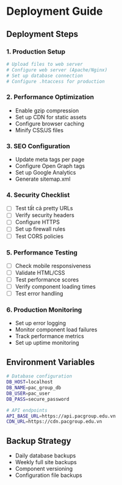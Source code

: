 # Deployment Guide

## Deployment Steps

### 1. Production Setup
```bash
# Upload files to web server
# Configure web server (Apache/Nginx)
# Set up database connection
# Configure .htaccess for production
```

### 2. Performance Optimization
- Enable gzip compression
- Set up CDN for static assets
- Configure browser caching
- Minify CSS/JS files

### 3. SEO Configuration
- Update meta tags per page
- Configure Open Graph tags
- Set up Google Analytics
- Generate sitemap.xml

### 4. Security Checklist
- [ ] Test tất cả pretty URLs
- [ ] Verify security headers
- [ ] Configure HTTPS
- [ ] Set up firewall rules
- [ ] Test CORS policies

### 5. Performance Testing
- [ ] Check mobile responsiveness  
- [ ] Validate HTML/CSS
- [ ] Test performance scores
- [ ] Verify component loading times
- [ ] Test error handling

### 6. Production Monitoring
- Set up error logging
- Monitor component load failures
- Track performance metrics
- Set up uptime monitoring

## Environment Variables
```bash
# Database configuration
DB_HOST=localhost
DB_NAME=pac_group_db
DB_USER=pac_user
DB_PASS=secure_password

# API endpoints
API_BASE_URL=https://api.pacgroup.edu.vn
CDN_URL=https://cdn.pacgroup.edu.vn
```

## Backup Strategy
- Daily database backups
- Weekly full site backups
- Component versioning
- Configuration file backups
